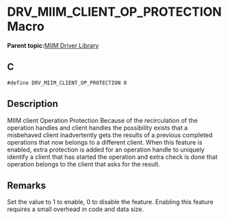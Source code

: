 # DRV\_MIIM\_CLIENT\_OP\_PROTECTION Macro

**Parent topic:**[MIIM Driver Library](GUID-A8906C8D-A608-4572-AE74-1E517DD2B0BE.md)

## C

```
#define DRV_MIIM_CLIENT_OP_PROTECTION 0 
```

## Description

MIIM client Operation Protection Because of the recirculation of the operation handles and client handles the possibility exists that a misbehaved client inadvertently gets the results of a previous completed operations that now belongs to a different client. When this feature is enabled, extra protection is added for an operation handle to uniquely identify a client that has started the operation and extra check is done that operation belongs to the client that asks for the result.

## Remarks

Set the value to 1 to enable, 0 to disable the feature. Enabling this feature requires a small overhead in code and data size.

